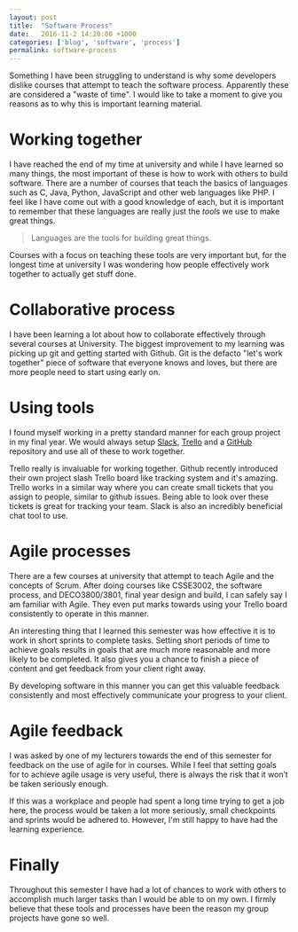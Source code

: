 ```yaml
---
layout: post
title:  "Software Process"
date:   2016-11-2 14:20:00 +1000
categories: ['blog', 'software', 'process']
permalink: software-process
---
```

Something I have been struggling to understand is why some developers dislike courses that attempt to teach the software process. Apparently these are considered a "waste of time". I would like to take a moment to give you reasons as to why this is important learning material.

# Working together
I have reached the end of my time at university and while I have learned so many things, the most important of these is how to work with others to build software. There are a number of courses that teach the basics of languages such as C, Java, Python, JavaScript and other web languages like PHP. I feel like I have come out with a good knowledge of each, but it is important to remember that these languages are really just the _tools_ we use to make great things.

>Languages are the tools for building great things.

Courses with a focus on teaching these tools are very important but, for the longest time at university I was wondering how people effectively work together to actually get stuff done.

# Collaborative process
I have been learning a lot about how to collaborate effectively through several courses at University. The biggest improvement to my learning was picking up git and getting started with Github. Git is the defacto "let's work together" piece of software that everyone knows and loves, but there are more people need to start using early on.

# Using tools
I found myself working in a pretty standard manner for each group project in my final year. We would always setup [Slack](http://slack.com), [Trello](http://trello.com) and a [GitHub](https://github.com) repository and use all of these to work together.

Trello really is invaluable for working together. Github recently introduced their own project slash Trello board like tracking system and it's amazing. Trello works in a similar way where you can create small tickets that you assign to people, similar to github issues. Being able to look over these tickets is great for tracking your team. Slack is also an incredibly beneficial chat tool to use.

# Agile processes
There are a few courses at university that attempt to teach Agile and the concepts of Scrum. After doing courses like CSSE3002, the software process, and DECO3800/3801, final year design and build, I can safely say I am familiar with Agile. They even put marks towards using your Trello board consistently to operate in this manner.

An interesting thing that I learned this semester was how effective it is to work in short sprints to complete tasks. Setting short periods of time to achieve goals results in goals that are much more reasonable and more likely to be completed. It also gives you a chance to finish a piece of content and get feedback from your client right away.

By developing software in this manner you can get this valuable feedback consistently and most effectively communicate your progress to your client.

# Agile feedback
I was asked by one of my lecturers towards the end of this semester for feedback on the use of agile for in courses. While I feel that setting goals for to achieve agile usage is very useful, there is always the risk that it won’t be taken seriously enough.

If this was a workplace and people had spent a long time trying to get a job here, the process would be taken a lot more seriously, small checkpoints and sprints would be adhered to. However, I'm still happy to have had the learning experience.

# Finally
Throughout this semester I have had a lot of chances to work with others to accomplish much larger tasks than I would be able to on my own. I firmly believe that these tools and processes have been the reason my group projects have gone so well.